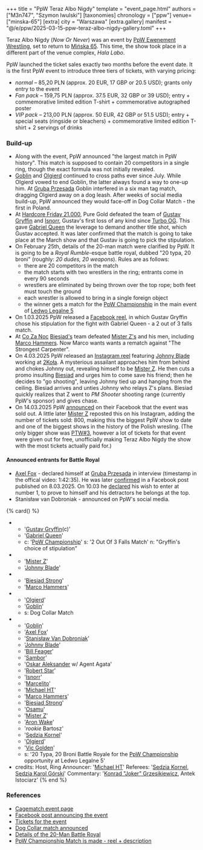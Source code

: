 +++
title = "PpW Teraz Albo Nigdy"
template = "event_page.html"
authors = ["M3n747", "Szymon Iwulski"]
[taxonomies]
chronology = ["ppw"]
venue=["minska-65"]
[extra]
city = "Warszawa"
[extra.gallery]
manifest = "@/e/ppw/2025-03-15-ppw-teraz-albo-nigdy-gallery.toml"
+++

Teraz Albo Nigdy (_Now Or Never_) was an event by [PpW Ewenement Wrestling](@/o/ppw.md), set to return to [Mińska&nbsp;65](@/v/minska-65.md). This time, the show took place in a different part of the venue complex, _Hala Labo_.

PpW launched the ticket sales exactly two months before the event date. It is the first PpW event to introduce three tiers of tickets, with varying pricing:

* _normal_ &ndash; 85,20 PLN (approx. 20 EUR, 17 GBP or 20.5 USD); grants only entry to the event
* _Fan pack_ &ndash; 159,75 PLN (approx. 37.5 EUR, 32 GBP or 39 USD); entry + commemorative limited edition T-shirt + commemorative autographed poster
* _VIP pack_ &ndash; 213,00 PLN (approx. 50 EUR, 42 GBP or 51.5 USD); entry + special seats (ringside or bleachers) + commemorative limited edition T-shirt + 2 servings of drinks

### Build-up

* Along with the event, PpW announced "the largest match in PpW history". This match is supposed to contain 20 competitors in a single ring, though the exact formula was not initially revealed.
* [Goblin](@/w/goblin.md) and [Olgierd](@/w/olgierd.md) continued to cross paths ever since July. While Olgierd vowed to end Goblin, the latter always found a way to one-up him. At [Gruba Przesada](@/e/ppw/2025-01-25-ppw-gruba-przesada.md) Goblin interfered in a six man tag match, dragging Olgierd away on a dog leash. After weeks of social media build-up, PpW announced they would face-off in Dog Collar Match - the first in Poland.
* At [Hardcore Friday 21.000](@/e/ppw/2025-02-21-ppw-hardcore-friday.md), Pure Gold defeated the team of [Gustav Gryffin](@/w/gustav-gryffin.md) and [Isnorr](@/w/isnorr.md), Gustav's first loss of any kind since [Turbo OG](@/e/ppw/2023-12-08-ppw-turbo-og.md). This gave [Gabriel Queen](@/w/gabriel-queen.md) the leverage to demand another title shot, which Gustav accepted. It was later confirmed that the match is going to take place at the March show and that Gustav is going to pick the stipulation.
* On February 25th, details of the 20-man match were clarified by PpW. It is going to be a _Royal Rumble_-esque battle royal, dubbed "20 typa, 20 broni" (roughly: _20 dudes, 20 weapons_). Rules are as follows:
  * there are 20 competitors in the match
  * the match starts with two wrestlers in the ring; entrants come in every 90 seconds
  * wrestlers are eliminated by being thrown over the top rope; both feet must touch the ground
  * each wrestler is allowed to bring in a single foreign object
  * the winner gets a match for the [PpW Championship](@/c/ppw-championship.md) in the main event of [Ledwo Legalne 5](@/e/ppw/2025-06-07-ppw-ledwo-legalne-5.md)
* On 1.03.2025 PpW released a [Facebook reel][gg-wybral], in which Gustav Gryffin chose his stipulation for the fight with Gabriel Queen - a 2 out of 3 falls match.
* At [Co Za Noc](@/e/ppw/2024-10-26-ppw-co-za-noc.md) [Biesiad's](@/w/biesiad.md) team defeated [Mister Z's](@/w/mister-z.md) and his men, including [Marco Hammers](@/w/marco-hammers.md). Now Marco wants wants a rematch against "The Strongest Carpenter".
* On 4.03.2025 PpW released an [Instagram reel][johnny-zwis] featuring [Johnny Blade](@/w/johnny-blade.md) working at [2Koła](@/v/2kola.md). A mysterious assailant approaches him from behind and chokes Johnny out, revealing himself to be [Mister Z](@/w/mister-z.md). He then cuts a promo insulting [Biesiad](@/w/biesiad.md) and urges him to come save his friend; then he decides to "go shooting", leaving Johnny tied up and hanging from the ceiling. Biesiad arrives and unties Johnny who relays Z's plans. Biesiad quickly realizes that Z went to _PM Shooter_ shooting range (currently PpW's sponsor) and gives chase.
* On 14.03.2025 PpW [announced][soldaut] on their Facebook that the event was sold out. A little later [Mister Z](@/w/mister-z.md) reposted this on his Instagram, adding the number of tickets sold: 800, making this the biggest PpW show to date and one of the biggest shows in the history of the Polish wresling. (The only bigger show was [PTW#3](@/e/ptw/2022-11-26-ptw-3-legends.md), however a lot of tickets for that event were given out for free, unofficially making Teraz Albo Nigdy the show with the most tickets actually paid for.)

#### Announced entrants for Battle Royal

* [Axel Fox](@/w/axel-fox.md) - declared himself at [Gruba Przesada](@/e/ppw/2025-01-25-ppw-gruba-przesada.md) in interview (timestamp in the offical video: 1:42:35). He was later [confirmed][axel-potwierdzony] in a Facebook post published on 8.03.2025. On 10.03 he [declared][axel-numero-uno] his wish to enter at number 1, to prove to himself and his detractors he belongs at the top.
* Stanisław van Dobroniak - announced on PpW's social media.

{% card() %}
- - '[Gustav Gryffin](@/w/gustav-gryffin.md)(c)'
  - '[Gabriel Queen](@/w/gabriel-queen.md)'
  - c: '[PpW Championship](@/c/ppw-championship.md)'
    s: '2 Out Of 3 Falls Match'
    n: "Gryffin's choice of stipulation"
- - '[Mister Z](@/w/mister-z.md)'
  - '[Johnny Blade](@/w/johnny-blade.md)'
- - '[Biesiad Strong](@/w/biesiad.md)'
  - '[Marco Hammers](@/w/marco-hammers.md)'
- - '[Olgierd](@/w/olgierd.md)'
  - '[Goblin](@/w/goblin.md)'
  - s: Dog Collar Match
- - '[Goblin](@/w/goblin.md)'
  - '[Axel Fox](@/w/axel-fox.md)'
  - '[Stanisław Van Dobroniak](@/w/stanislaw-van-dobroniak.md)'
  - '[Johnny Blade](@/w/johnny-blade.md)'
  - '[Bill Feager](@/w/feager.md)'
  - '[Sambor](@/w/sambor.md)'
  - '[Oskar Aleksander](@/w/oskar-aleksander.md) w/ Agent Agata'
  - '[Robert Star](@/w/robert-star.md)'
  - '[Isnorr](@/w/isnorr.md)'
  - '[Marcelito](@/w/marcelito.md)'
  - '[Michael HT](@/w/michael-ht.md)'
  - '[Marco Hammers](@/w/marco-hammers.md)'
  - '[Biesiad Strong](@/w/biesiad.md)'
  - '[Osamu](@/w/osamu.md)'
  - '[Mister Z](@/w/mister-z.md)'
  - '[Aron Wake](@/w/aron-wake.md)'
  - '_rookie_ Bartosz'
  - '[Sędzia Kornel](@/w/sedzia-kornel.md)'
  - '[Olgierd](@/w/olgierd.md)'
  - '[Vic Golden](@/w/vic-golden.md)'
  - s: '20 Typa, 20 Broni Battle Royale for the [PpW Championship](@/c/ppw-championship.md) opportunity at Ledwo Legalne 5'
- credits:
    Host, Ring Announcer: '[Michael HT](@/w/michael-ht.md)'
    Referees: '[Sędzia Kornel](@/w/sedzia-kornel.md), [Sędzia Karol Górski](@/w/madman-charlie.md)'
    Commentary: '[Konrad "Joker" Grzesikiewicz](@/w/joker.md), Antek Istociarz'
{% end %}

### References

* [Cagematch event page](https://www.cagematch.net/?id=1&nr=418110)
* [Facebook post announcing the event](https://www.facebook.com/photo/?fbid=1137639111699813&set=a.499910772139320)
* [Tickets for the event](https://stage24.pl/events/ppw-ewenement-teraz-albo-nigdy-4054)
* [Dog Collar match announced](https://www.facebook.com/100063612039504/posts/1161155472681510/?rdid=Am24fR4aM5mpCYOs#)
* [Details of the 20-Man Battle Royal](https://www.facebook.com/photo/?fbid=1174974491299608&set=a.499910772139320)
* [PpW Championship Match is made - reel + description](https://www.facebook.com/reel/613548074965126)

[gg-wybral]: https://www.facebook.com/reel/1162533122069903
[johnny-zwis]: https://www.instagram.com/p/DGyOF3MKKBT/
[axel-potwierdzony]: https://www.facebook.com/photo/?fbid=1184379093692481&set=a.499910772139320
[axel-numero-uno]: https://www.instagram.com/p/DHB5vy8K49D/
[soldaut]: https://www.facebook.com/photo/?fbid=1189751546488569&set=a.499910772139320

